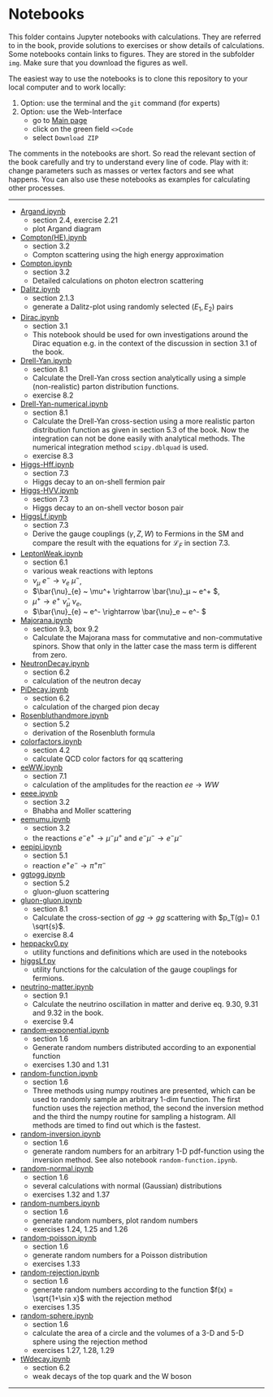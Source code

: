 # Notebooks

This folder contains Jupyter notebooks with calculations. 
They are referred to in the book, provide solutions to exercises or 
show details of calculations.
Some notebooks contain links to figures. 
They are stored in the subfolder `img`.
Make sure that you download the figures as well.  

The easiest way to use the notebooks is to clone this repository to your local computer 
and to work locally:
1. Option: use the terminal and the `git` command (for experts)
2. Option: use the Web-Interface 
    - go to [Main page](https://github.com/BuchEPP/Buch)
    - click on the green field `<>Code`
    - select `Download ZIP`

The comments in the notebooks are short.  So read the relevant section of the book carefully and try to understand every line of code.  Play with it: change parameters such as masses or vertex factors and see what happens. You can also use these notebooks as examples for calculating other processes.   

----
- [Argand.ipynb](/BuchEPP/Buch/blob/main/Notebooks/Argand.ipynb)
    - section 2.4, exercise 2.21
    - plot Argand diagram
- [Compton(HE).ipynb](/BuchEPP/Buch/blob/main/Notebooks/Compton(HE).ipynb) 
    - section 3.2 
    - Compton scattering using the high energy approximation
- [Compton.ipynb](/BuchEPP/Buch/blob/main/Notebooks/Compton.ipynb) 
    - section 3.2 
    - Detailed calculations on photon electron scattering
- [Dalitz.ipynb](/BuchEPP/Buch/blob/main/Notebooks/Dalitz.ipynb) 
    - section 2.1.3
    - generate a Dalitz-plot using randomly selected $(E_1, E_2)$ pairs
- [Dirac.ipynb](/BuchEPP/Buch/blob/main/Notebooks/Dirac.ipynb)
    - section 3.1 
    - This notebook should be used for own investigations around the Dirac equation e.g. in the context of the discussion in section 3.1 of the book.
- [Drell-Yan.ipynb](/BuchEPP/Buch/blob/main/Notebooks/Drell-Yan.ipynb)
    - section 8.1 
    - Calculate the Drell-Yan cross section analytically using a simple (non-realistic) parton distribution functions. 
    - exercise 8.2
- [Drell-Yan-numerical.ipynb](/BuchEPP/Buch/blob/main/Notebooks/Drell-Yan-numerical.ipynb)
    - section 8.1 
    - Calculate the Drell-Yan cross-section using a more realistic parton distribution function as given in section 5.3 of the book. Now the integration can not be done easily with analytical methods. The numerical integration method `scipy.dblquad` is used. 
    - exercise 8.3
- [Higgs-Hff.ipynb](/BuchEPP/Buch/blob/main/Notebooks/Higgs-Hff.ipynb) 
    - section 7.3 
    - Higgs decay to an on-shell fermion pair
- [Higgs-HVV.ipynb](/BuchEPP/Buch/blob/main/Notebooks/Higgs-HVV.ipynb) 
    - section 7.3 
    - Higgs decay to an on-shell vector boson pair
- [HiggsLf.ipynb](/BuchEPP/Buch/blob/main/Notebooks/HiggsLf.ipynb) 
    - section 7.3 
    - Derive the gauge couplings ($\gamma, Z, W$) to Fermions  in the SM and compare the result with the equations for $\mathcal{L}_F$ in section 7.3.     
- [LeptonWeak.ipynb](/BuchEPP/Buch/blob/main/Notebooks/LeptonWeak.ipynb) 
    - section 6.1 
    - various weak reactions with leptons
    - $\nu_\mu ~ e^-\rightarrow \nu_e ~ \mu^-$,  
    - $\bar{\nu}_{e} ~ \mu^+ \rightarrow \bar{\nu}_μ ~ e^+ $,  
    - $\mu^+\rightarrow e^+ ~\bar{\nu}_\mu ~ \nu_e$,
    - $\bar{\nu}_{e} ~ e^- \rightarrow \bar{\nu}_e ~ e^- $ 
- [Majorana.ipynb](/BuchEPP/Buch/blob/main/Notebooks/Majorana.ipynb) 
    - section 9.3, box 9.2 
    - Calculate the Majorana mass for commutative and non-commutative spinors. Show that only in the latter case the mass term is different from zero. 
- [NeutronDecay.ipynb](/BuchEPP/Buch/blob/main/Notebooks/NeutronDecay.ipynb) 
    - section 6.2 
    - calculation of the neutron decay 
- [PiDecay.ipynb](/BuchEPP/Buch/blob/main/Notebooks/PiDecay.ipynb) 
    - section 6.2 
    - calculation of the charged pion decay 
- [Rosenbluthandmore.ipynb](/BuchEPP/Buch/blob/main/Notebooks/Rosenbluthandmore.ipynb) 
    - section 5.2 
    - derivation of the Rosenbluth formula
- [colorfactors.ipynb](/BuchEPP/Buch/blob/main/Notebooks/colorfactors.ipynb)
    - section 4.2 
    - calculate QCD color factors for qq scattering
- [eeWW.ipynb](/BuchEPP/Buch/blob/main/Notebooks/eeWW.ipynb)  
    - section 7.1 
    - calculation of the amplitudes for the reaction $ee \to WW$
- [eeee.ipynb](/BuchEPP/Buch/blob/main/Notebooks/eeee.ipynb) 
    - section 3.2 
    - Bhabha and Moller scattering
- [eemumu.ipynb](/BuchEPP/Buch/blob/main/Notebooks/eemumu.ipynb) 
    - section 3.2 
    - the reactions $e^- e^+ \to \mu^- \mu^+$ and $e^- \mu^- \to e^- \mu^-$
- [eepipi.ipynb](/BuchEPP/Buch/blob/main/Notebooks/eepipi.ipynb) 
    - section 5.1 
    - reaction $e^+ e^- \to \pi^+ \pi^-$
- [ggtogg.ipynb](/BuchEPP/Buch/blob/main/Notebooks/ggtogg.ipynb) 
    - section 5.2 
    - gluon-gluon scattering
- [gluon-gluon.ipynb](/BuchEPP/Buch/blob/main/Notebooks/gluon-gluon.ipynb) 
    - section 8.1 
    - Calculate the cross-section of $gg\to gg$ scattering with $p_T(g)= 0.1 \sqrt{s}$.
    - exercise 8.4 
- [heppackv0.py](/BuchEPP/Buch/blob/main/Notebooks/heppackv0.py) 
    - utility functions and definitions which are used in the notebooks 
- [higgsLf.py](/BuchEPP/Buch/blob/main/Notebooks/higgsLf.py) 
    - utility functions for the calculation of the gauge couplings for fermions.     
- [neutrino-matter.ipynb](/BuchEPP/Buch/blob/main/Notebooks/neutrino-matter.ipynb) 
    - section 9.1 
    - Calculate the neutrino oscillation in matter and derive eq. 9.30, 9.31 and 9.32 in the book. 
    - exercise 9.4
- [random-exponential.ipynb](/BuchEPP/Buch/blob/main/Notebooks/random-exponential.ipynb) 
    - section 1.6
    - Generate random numbers distributed according to an exponential function
    - exercises 1.30 and 1.31 
- [random-function.ipynb](/BuchEPP/Buch/blob/main/Notebooks/random-function.ipynb) 
    - section 1.6
    - Three methods using numpy routines are presented, which can be used to randomly sample an arbitrary 1-dim function. The first function uses the rejection method, the second the inversion method and the third the numpy routine for sampling a histogram. All methods are timed to find out which is the fastest. 
- [random-inversion.ipynb](/BuchEPP/Buch/blob/main/Notebooks/random-inversion.ipynb) 
    - section 1.6
    - generate random numbers for an arbitrary 1-D pdf-function using the inversion method. See also notebook `random-function.ipynb`.
- [random-normal.ipynb](/BuchEPP/Buch/blob/main/Notebooks/random_normal.ipynb) 
    - section 1.6
    - several calculations with normal (Gaussian) distributions
    - exercises 1.32 and 1.37 
- [random-numbers.ipynb](/BuchEPP/Buch/blob/main/Notebooks/random-numbers.ipynb) 
    - section 1.6
    - generate random  numbers,  plot random numbers
    - exercises 1.24, 1.25 and 1.26
- [random-poisson.ipynb](/BuchEPP/Buch/blob/main/Notebooks/random-poisson.ipynb) 
    - section 1.6
    - generate random numbers for a Poisson distribution
    - exercises 1.33
- [random-rejection.ipynb](/BuchEPP/Buch/blob/main/Notebooks/random-rejection.ipynb) 
    - section 1.6
    - generate random numbers according to the function $f(x) = \sqrt{1+\sin x}$ with the rejection method
    - exercises 1.35
- [random-sphere.ipynb](/BuchEPP/Buch/blob/main/Notebooks/random-sphere.ipynb) 
    - section 1.6
    - calculate the area of a circle and the volumes of a 3-D and 5-D sphere using the rejection method
    - exercises 1.27, 1.28, 1.29
- [tWdecay.ipynb](/BuchEPP/Buch/blob/main/Notebooks/tWdecay.ipynb) 
    - section 6.2 
    - weak decays of the top quark and the W boson
----
